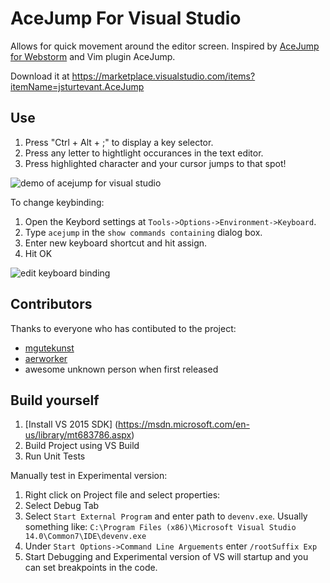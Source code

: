 # AceJump For Visual Studio

Allows for quick movement around the editor screen.  Inspired by [AceJump for Webstorm]((http://plugins.jetbrains.com/plugin/?idea&pluginId=7086)) and Vim plugin AceJump. 

Download it at https://marketplace.visualstudio.com/items?itemName=jsturtevant.AceJump

## Use
1. Press "Ctrl + Alt + ;" to display a key selector.  
2. Press any letter to hightlight occurances in the text editor.   
3. Press highlighted character and your cursor jumps to that spot!

![demo of acejump for visual studio](https://github.com/jsturtevant/ace-jump/blob/master/ace-jump-demo.gif)

To change keybinding: 

1. Open the Keybord settings at ```Tools->Options->Environment->Keyboard```.  
2. Type ```acejump``` in the ```show commands containing``` dialog box.  
3. Enter new keyboard shortcut and hit assign.
4. Hit OK

![edit keyboard binding](https://github.com/jsturtevant/ace-jump/blob/master/vs-edit-keyboard-bindings.png)

## Contributors
Thanks to everyone who has contibuted to the project:

- [mgutekunst](https://github.com/mgutekunst)
- [aerworker](https://github.com/aerworker)
- awesome unknown person when first released 

## Build yourself

1. [Install VS 2015 SDK] (https://msdn.microsoft.com/en-us/library/mt683786.aspx)
2. Build Project using VS Build
3. Run Unit Tests

Manually test in Experimental version:

1. Right click on Project file and select properties:
2. Select Debug Tab
3. Select ```Start External Program``` and enter path to ```devenv.exe```.  Usually something like: ```C:\Program Files (x86)\Microsoft Visual Studio 14.0\Common7\IDE\devenv.exe```
4. Under ```Start Options->Command Line Arguements``` enter ```/rootSuffix Exp```
5. Start Debugging and Experimental version of VS will startup and you can set breakpoints in the code.